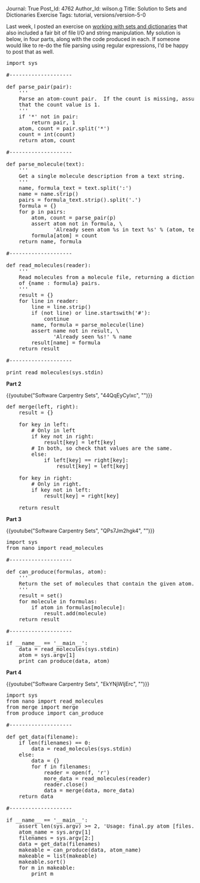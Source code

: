 Journal: True
Post_Id: 4762
Author_Id: wilson.g
Title: Solution to Sets and Dictionaries Exercise
Tags: tutorial, versions/version-5-0

<p>Last week, I posted an exercise on <a href="{{root_path}}/blog/2012/04/an-exercise-with-sets-and-dictionaries.html">working with sets and dictionaries</a> that also included a fair bit of file I/O and string manipulation. My solution is below, in four parts, along with the code produced in each. If someone would like to re-do the file parsing using regular expressions, I'd be happy to post that as well.</p>

<pre>import sys

#--------------------

def parse_pair(pair):
    '''
    Parse an atom-count pair.  If the count is missing, assume
    that the count value is 1.
    '''
    if '*' not in pair:
        return pair, 1
    atom, count = pair.split('*')
    count = int(count)
    return atom, count

#--------------------

def parse_molecule(text):
    '''
    Get a single molecule description from a text string.
    '''
    name, formula_text = text.split(':')
    name = name.strip()
    pairs = formula_text.strip().split('.')
    formula = {}
    for p in pairs:
        atom, count = parse_pair(p)
        assert atom not in formula, \
               'Already seen atom %s in text %s' % (atom, text)
        formula[atom] = count
    return name, formula

#--------------------

def read_molecules(reader):
    '''
    Read molecules from a molecule file, returning a dictionary
    of {name : formula} pairs.
    '''
    result = {}
    for line in reader:
        line = line.strip()
        if (not line) or line.startswith('#'):
            continue
        name, formula = parse_molecule(line)
        assert name not in result, \
               'Already seen %s!' % name
        result[name] = formula
    return result

#--------------------

print read_molecules(sys.stdin)</pre>
<p><strong>Part 2</strong></p>

{{youtube("Software Carpentry Sets", "44QqEyCylxc", "")}}

<pre>def merge(left, right):
    result = {}

    for key in left:
        # Only in left
        if key not in right:
            result[key] = left[key]
        # In both, so check that values are the same.
        else:
            if left[key] == right[key]:
                result[key] = left[key]

    for key in right:
        # Only in right.
        if key not in left:
            result[key] = right[key]

    return result</pre>
<p><strong>Part 3</strong></p>

{{youtube("Software Carpentry Sets", "QPs7Jm2hgk4", "")}}

<pre>import sys
from nano import read_molecules

#--------------------

def can_produce(formulas, atom):
    '''
    Return the set of molecules that contain the given atom.
    '''
    result = set()
    for molecule in formulas:
        if atom in formulas[molecule]:
            result.add(molecule)
    return result

#--------------------

if __name__ == '__main__':
    data = read_molecules(sys.stdin)
    atom = sys.argv[1]
    print can_produce(data, atom)</pre>
<p><strong>Part 4</strong></p>

{{youtube("Software Carpentry Sets", "EkYNjWljErc", "")}}

<pre>import sys
from nano import read_molecules
from merge import merge
from produce import can_produce

#--------------------

def get_data(filename):
    if len(filenames) == 0:
        data = read_molecules(sys.stdin)
    else:
        data = {}
        for f in filenames:
            reader = open(f, 'r')
            more_data = read_molecules(reader)
            reader.close()
            data = merge(data, more_data)
    return data

#--------------------

if __name__ == '__main__':
    assert len(sys.argv) &gt;= 2, 'Usage: final.py atom [files...]'
    atom_name = sys.argv[1]
    filenames = sys.argv[2:]
    data = get_data(filenames)
    makeable = can_produce(data, atom_name)
    makeable = list(makeable)
    makeable.sort()
    for m in makeable:
        print m</pre>
